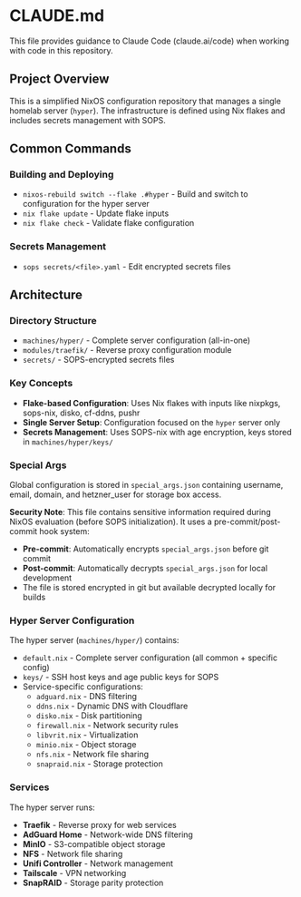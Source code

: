 # CLAUDE.md

This file provides guidance to Claude Code (claude.ai/code) when working with code in this repository.

## Project Overview

This is a simplified NixOS configuration repository that manages a single homelab server (`hyper`). The infrastructure is defined using Nix flakes and includes secrets management with SOPS.

## Common Commands

### Building and Deploying

- `nixos-rebuild switch --flake .#hyper` - Build and switch to configuration for the hyper server
- `nix flake update` - Update flake inputs
- `nix flake check` - Validate flake configuration

### Secrets Management

- `sops secrets/<file>.yaml` - Edit encrypted secrets files

## Architecture

### Directory Structure

- `machines/hyper/` - Complete server configuration (all-in-one)
- `modules/traefik/` - Reverse proxy configuration module
- `secrets/` - SOPS-encrypted secrets files

### Key Concepts

- **Flake-based Configuration**: Uses Nix flakes with inputs like nixpkgs, sops-nix, disko, cf-ddns, pushr
- **Single Server Setup**: Configuration focused on the `hyper` server only
- **Secrets Management**: Uses SOPS-nix with age encryption, keys stored in `machines/hyper/keys/`

### Special Args

Global configuration is stored in `special_args.json` containing username, email, domain, and hetzner_user for storage box access.

**Security Note**: This file contains sensitive information required during NixOS evaluation (before SOPS initialization). It uses a pre-commit/post-commit hook system:
- **Pre-commit**: Automatically encrypts `special_args.json` before git commit  
- **Post-commit**: Automatically decrypts `special_args.json` for local development
- The file is stored encrypted in git but available decrypted locally for builds

### Hyper Server Configuration

The hyper server (`machines/hyper/`) contains:
- `default.nix` - Complete server configuration (all common + specific config)
- `keys/` - SSH host keys and age public keys for SOPS
- Service-specific configurations:
  - `adguard.nix` - DNS filtering
  - `ddns.nix` - Dynamic DNS with Cloudflare
  - `disko.nix` - Disk partitioning
  - `firewall.nix` - Network security rules
  - `libvrit.nix` - Virtualization
  - `minio.nix` - Object storage
  - `nfs.nix` - Network file sharing
  - `snapraid.nix` - Storage protection

### Services

The hyper server runs:
- **Traefik** - Reverse proxy for web services
- **AdGuard Home** - Network-wide DNS filtering  
- **MinIO** - S3-compatible object storage
- **NFS** - Network file sharing
- **Unifi Controller** - Network management
- **Tailscale** - VPN networking
- **SnapRAID** - Storage parity protection